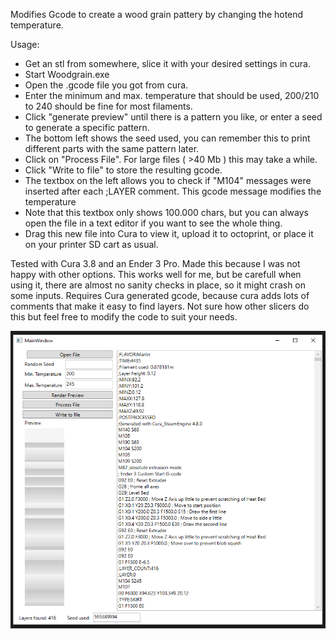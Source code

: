 Modifies Gcode to create a wood grain pattery by changing the hotend temperature.

Usage:

- Get an stl from somewhere, slice it with your desired settings in cura.
- Start Woodgrain.exe
- Open the .gcode file you got from cura.
- Enter the minimum and max. temperature that should be used, 200/210 to 240 should be fine for most filaments.
- Click "generate preview" until there is a pattern you like, or enter a seed to generate a specific pattern. 
- The bottom left shows the seed used, you can remember this to print different parts with the same pattern later.
- Click on "Process File". For large files ( >40 Mb ) this may take a while.
- Click "Write to file" to store the resulting gcode.
- The textbox on the left allows you to check if "M104" messages were inserted after each ;LAYER comment. This gcode  message modifies the temperature
- Note that this textbox only shows 100.000 chars, but you can always open the file in a text editor if you want to see the whole thing.
- Drag this new file into Cura to view it, upload it to octoprint, or place it on your printer SD cart as usual.

Tested with Cura 3.8 and an Ender 3 Pro. 
Made this because I was not happy with other options. This works well for me, but be carefull when using it, there are almost no sanity checks in place, so it might crash on some inputs.
Requires Cura generated gcode, because cura adds lots of comments that make it easy to find layers. Not sure how other slicers do this but feel free to modify the code to suit your needs.

![Interface](https://github.com/19Lukas/WoodGrain/blob/main/Pictures/UI.PNG?raw=true "Interface")
